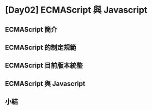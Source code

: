 # [Day02] ECMAScript 與 Javascript

## ECMAScript 簡介

## ECMAScript 的制定規範

## ECMAScript 目前版本統整

## ECMAScript 與 Javascript

## 小結

